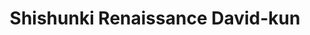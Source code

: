--- 
title: "Shishunki Renaissance David-kun"
publishdate: "2018-12-21T16:48:46+02:00"
src: "https://365manga.net/manga/shishunki-renaissance-david-kun"
image: "https://data.365manga.net/images/thumbnails/32750-shishunki-renaissance-david-kun.jpg"
description: " David is a 'typical Japanese high school student' who looks exactly like Michelangelo's David statue."
---
